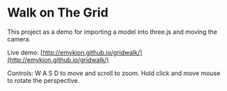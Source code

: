 # Walk on The Grid

This project as a demo for importing a model into three.js and moving the camera.

Live demo: [http://emykion.github.io/gridwalk/](http://emykion.github.io/gridwalk/)

Controls: W A S D to move and scroll to zoom. Hold click and move mouse to rotate the perspective.
